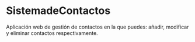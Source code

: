 # SistemadeContactos
Aplicación web de gestión de contactos en la que puedes: añadir, modificar y eliminar contactos respectivamente.
